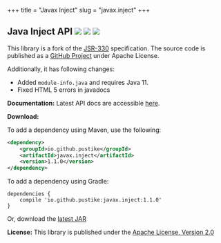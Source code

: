 +++
title = "Javax Inject"
slug = "javax.inject"
+++

## Java Inject API   [![][Maven Central img]][Maven Central] [![][Javadocs img]][Javadocs] [![][license img]][license]

This library is a fork of the [JSR-330](https://github.com/javax-inject/javax-inject) specification. The source code is published as a [GitHub Project](https://github.com/pustike/javax.inject) under Apache License.

Additionally, it has following changes:

* Added ```module-info.java``` and requires Java 11.
* Fixed HTML 5 errors in javadocs

**Documentation:** Latest API docs are accessible [here](https://pustike.github.io/javax.inject/docs/api/).

**Download:**

To add a dependency using Maven, use the following:
```xml
<dependency>
    <groupId>io.github.pustike</groupId>
    <artifactId>javax.inject</artifactId>
    <version>1.1.0</version>
</dependency>
```
To add a dependency using Gradle:
```
dependencies {
    compile 'io.github.pustike:javax.inject:1.1.0'
}
```
Or, download the [latest JAR](https://search.maven.org/remote_content?g=io.github.pustike&a=javax.inject&v=LATEST)

**License:**
This library is published under the [Apache License, Version 2.0](https://www.apache.org/licenses/LICENSE-2.0)

[Maven Central]:https://maven-badges.herokuapp.com/maven-central/io.github.pustike/javax.inject
[Maven Central img]:https://maven-badges.herokuapp.com/maven-central/io.github.pustike/javax.inject/badge.svg

[Javadocs]:https://javadoc.io/doc/io.github.pustike/javax.inject
[Javadocs img]:https://javadoc.io/badge/io.github.pustike/javax.inject.svg

[license]:LICENSE
[license img]:https://img.shields.io/badge/license-Apache%202-blue.svg
